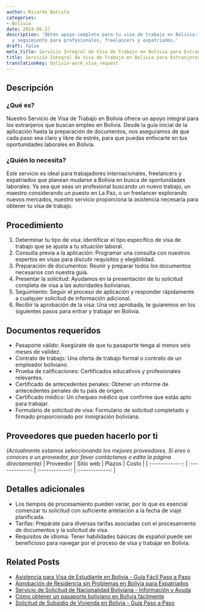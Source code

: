 ```yaml
---
author: Ricardo Batista
categories:
- Bolivia
date: 2024-06-27
description: 'Obtén apoyo completo para tu visa de trabajo en Bolivia: guía, preparación
  y seguimiento para profesionales, freelancers y expatriados.'
draft: false
meta_title: Servicio Integral de Visa de Trabajo en Bolivia para Extranjeros
title: Servicio Integral de Visa de Trabajo en Bolivia para Extranjeros
translationKey: bolivia-work_visa_request
---
```



## Descripción
### ¿Qué es?
Nuestro Servicio de Visa de Trabajo en Bolivia ofrece un apoyo integral para los extranjeros que buscan empleo en Bolivia. Desde la guía inicial de la aplicación hasta la preparación de documentos, nos aseguramos de que cada paso sea claro y libre de estrés, para que puedas enfocarte en tus oportunidades laborales en Bolivia.

### ¿Quién lo necesita?
Este servicio es ideal para trabajadores internacionales, freelancers y expatriados que planean mudarse a Bolivia en busca de oportunidades laborales. Ya sea que seas un profesional buscando un nuevo trabajo, un maestro considerando un puesto en La Paz, o un freelancer explorando nuevos mercados, nuestro servicio proporciona la asistencia necesaria para obtener tu visa de trabajo.

## Procedimiento

1. Determinar tu tipo de visa: Identificar el tipo específico de visa de trabajo que se ajusta a tu situación laboral.
2. Consulta previa a la aplicación: Programar una consulta con nuestros expertos en visas para discutir requisitos y elegibilidad.
3. Preparación de documentos: Reunir y preparar todos los documentos necesarios con nuestra guía.
4. Presentar la solicitud: Ayudamos en la presentación de tu solicitud completa de visa a las autoridades bolivianas.
5. Seguimiento: Seguir el proceso de aplicación y responder rápidamente a cualquier solicitud de información adicional.
6. Recibir la aprobación de la visa: Una vez aprobada, te guiaremos en los siguientes pasos para entrar y trabajar en Bolivia.

## Documentos requeridos

- Pasaporte válido: Asegúrate de que tu pasaporte tenga al menos seis meses de validez.
- Contrato de trabajo: Una oferta de trabajo formal o contrato de un empleador boliviano.
- Prueba de calificaciones: Certificados educativos y profesionales relevantes.
- Certificado de antecedentes penales: Obtener un informe de antecedentes penales de tu país de origen.
- Certificado médico: Un chequeo médico que confirme que estás apto para trabajar.
- Formulario de solicitud de visa: Formulario de solicitud completado y firmado proporcionado por inmigración boliviana.

## Proveedores que pueden hacerlo por ti
_(Actualmente estamos seleccionando los mejores proveedores. Si eres o conoces a un proveedor, por favor contáctanos o edita la página directamente)_
| Proveedor       |     Sitio web    |     Plazos    |       Costo      |
| :-------------: | :-------------: |  :-------------: | :-------------: |

## Detalles adicionales

- Los tiempos de procesamiento pueden variar, por lo que es esencial comenzar tu solicitud con suficiente antelación a la fecha de viaje planificada.
- Tarifas: Prepárate para diversas tarifas asociadas con el procesamiento de documentos y la solicitud de visa.
- Requisitos de idioma: Tener habilidades básicas de español puede ser beneficioso para navegar por el proceso de visa y trabajar en Bolivia.


## Related Posts

- [Asistencia para Visa de Estudiante en Bolivia - Guía Fácil Paso a Paso](https://tramitit.com/es/guides/bolivia/solicitud_de_visa_de_estudiante/)
- [Aprobación de Residencia sin Problemas en Bolivia para Expatriados](https://tramitit.com/es/guides/bolivia/solicitud_de_residencia/)
- [Servicio de Solicitud de Nacionalidad Boliviana - Información y Ayuda](https://tramitit.com/es/guides/bolivia/solicitud_de_nacionalidad/)
- [Cómo obtener un pasaporte boliviano en Bolivia fácilmente](https://tramitit.com/es/guides/bolivia/pasaporte_boliviano/)
- [Solicitud de Subsidio de Vivienda en Bolivia - Guía Paso a Paso](https://tramitit.com/es/guides/bolivia/solicitud_de_subsidio_habitacional/)